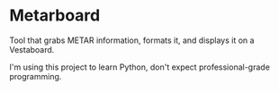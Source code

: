 # Metarboard
Tool that grabs METAR information, formats it, and displays it on a Vestaboard.

I'm using this project to learn Python, don't expect professional-grade programming.